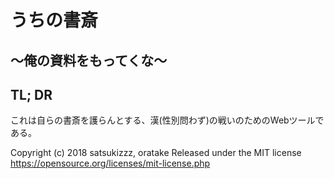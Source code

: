 # うちの書斎
## 〜俺の資料をもってくな〜

## TL; DR
これは自らの書斎を護らんとする、漢(性別問わず)の戦いのためのWebツールである。

Copyright (c) 2018 satsukizzz, oratake
Released under the MIT license
https://opensource.org/licenses/mit-license.php
